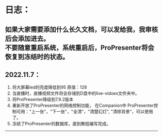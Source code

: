 # 日志：
**如果大家需要添加什么长久文档，可以发给我，我审核后会添加进去。**<br>
**不要随意重启系统，系统重启后，ProPresenter将会恢复到冻结时的状态。**
-------
2022.11.7：
-------
  1. 将大屏幕led的亮度降低到95 原值：128
  2. 当直播时，直播视频文件将会存储到D盘中的live-vidoes文件夹中。
  3. 将ProPresenter降级到7.9.2版本
  4. 重新开放了ProPresenter的网络控制功能，
   在Companion中 ProPresenter控制可用："上一张"，"下一张"，"全清"，"清楚幻灯", "清除背景"，可以使用了。
  5. 冻结了ProPresenter的数据库，直到教程编写完成。

-------
    
    